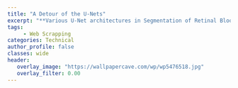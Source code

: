 ```yaml
---
title: "A Detour of the U-Nets"
excerpt: "**Various U-Net architectures in Segmentation of Retinal Blood Vessels**"
tags:
     - Web Scrapping
categories: Technical
author_profile: false
classes: wide
header: 
   overlay_image: "https://wallpapercave.com/wp/wp5476518.jpg"
   overlay_filter: 0.00
---
```


